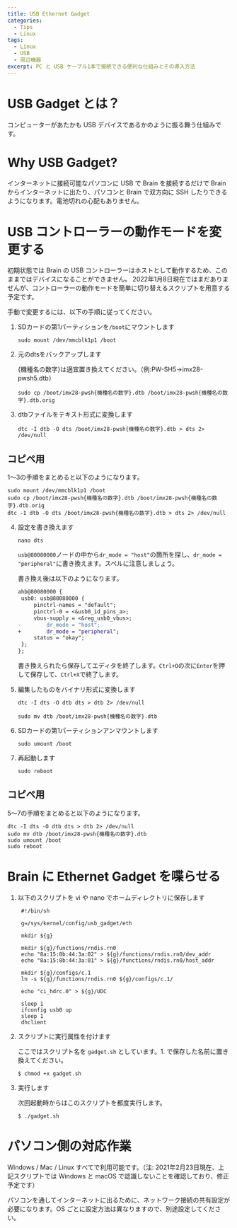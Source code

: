 ```yaml
---
title: USB Ethernet Gadget
categories:
  - Tips
  - Linux
tags:
  - Linux
  - USB
  - 周辺機器
excerpt: PC と USB ケーブル1本で接続できる便利な仕組みとその導入方法
---
```




# USB Gadget とは？

コンピューターがあたかも USB デバイスであるかのように振る舞う仕組みです。


# Why USB Gadget?

インターネットに接続可能なパソコンに USB で Brain を接続するだけで Brain からインターネットに出たり、パソコンと Brain で双方向に SSH したりできるようになります。電池切れの心配もありません。


# USB コントローラーの動作モードを変更する

初期状態では Brain の USB コントローラーはホストとして動作するため、このままではデバイスになることができません。
2022年1月8日現在ではまだありませんが、コントローラーの動作モードを簡単に切り替えるスクリプトを用意する予定です。

手動で変更するには、以下の手順に従ってください。

1. SDカードの第1パーティションを`/boot`にマウントします

   ```
   sudo mount /dev/mmcblk1p1 /boot
   ```

2. 元のdtsをバックアップします

   {機種名の数字}は適宜置き換えてください。（例:PW-SH5→imx28-pwsh5.dtb）
   ```
   sudo cp /boot/imx28-pwsh{機種名の数字}.dtb /boot/imx28-pwsh{機種名の数字}.dtb.orig
   ```

3. dtbファイルをテキスト形式に変換します

   ```
   dtc -I dtb -O dts /boot/imx28-pwsh{機種名の数字}.dtb > dts 2> /dev/null
   ```

## コピペ用

1〜3の手順をまとめると以下のようになります。

```
sudo mount /dev/mmcblk1p1 /boot
sudo cp /boot/imx28-pwsh{機種名の数字}.dtb /boot/imx28-pwsh{機種名の数字}.dtb.orig
dtc -I dtb -O dts /boot/imx28-pwsh{機種名の数字}.dtb > dts 2> /dev/null
```

4. 設定を書き換えます

   ```
   nano dts
   ```

   `usb@80080000`ノードの中から`dr_mode = "host"`の箇所を探し、`dr_mode = "peripheral"`に書き換えます。スペルに注意しましょう。

   書き換え後は以下のようになります。

   ```diff
   ahb@80080000 {
   	usb0: usb@80080000 {
   		pinctrl-names = "default";
   		pinctrl-0 = <&usb0_id_pins_a>;
   		vbus-supply = <&reg_usb0_vbus>;
   -		dr_mode = "host";
   +		dr_mode = "peripheral";
   		status = "okay";
   	};
   };

   ```
   書き換えられたら保存してエディタを終了します。`Ctrl+O`の次に`Enter`を押して保存して、`Ctrl+X`で終了します。

5. 編集したものをバイナリ形式に変換します

   ```
   dtc -I dts -O dtb dts > dtb 2> /dev/null
   ```

   ```
   sudo mv dtb /boot/imx28-pwsh{機種名の数字}.dtb
   ```

6. SDカードの第1パーティションアンマウントします

   ```
   sudo umount /boot
   ```

7. 再起動します

   ```
   sudo reboot
   ```

## コピペ用

5〜7の手順をまとめると以下のようになります。

```
dtc -I dts -O dtb dts > dtb 2> /dev/null
sudo mv dtb /boot/imx28-pwsh{機種名の数字}.dtb
sudo umount /boot
sudo reboot
```

# Brain に Ethernet Gadget を喋らせる

1. 以下のスクリプトを vi や nano でホームディレクトリに保存します

   ```
    #!/bin/sh

	g=/sys/kernel/config/usb_gadget/eth

	mkdir ${g}

	mkdir ${g}/functions/rndis.rn0
	echo "8a:15:8b:44:3a:02" > ${g}/functions/rndis.rn0/dev_addr
	echo "8a:15:8b:44:3a:01" > ${g}/functions/rndis.rn0/host_addr

	mkdir ${g}/configs/c.1
	ln -s ${g}/functions/rndis.rn0 ${g}/configs/c.1/

	echo "ci_hdrc.0" > ${g}/UDC

	sleep 1
	ifconfig usb0 up
    sleep 1
	dhclient
   ```

2. スクリプトに実行属性を付けます

   ここではスクリプト名を `gadget.sh` としています。1. で保存した名前に置き換えてください。

   ```
   $ chmod +x gadget.sh
   ```

3. 実行します

   次回起動時からはこのスクリプトを都度実行します。

   ```
   $ ./gadget.sh
   ```


# パソコン側の対応作業

Windows / Mac / Linux すべてで利用可能です。（注: 2021年2月23日現在、上記スクリプトでは Windows と macOS で認識しないことを確認しており、修正予定です）

パソコンを通してインターネットに出るために、ネットワーク接続の共有設定が必要になります。OS ごとに設定方法は異なりますので、別途設定してください。

